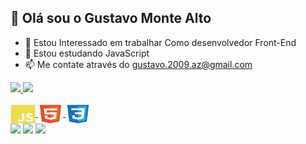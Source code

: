 ## 👋 Olá  sou o Gustavo Monte Alto
- 👀  Estou  Interessado  em  trabalhar Como desenvolvedor Front-End
- 🌱  Estou estudando JavaScript
- 📫  Me contate  através do  gustavo.2009.az@gmail.com
 <div>
  <a href="https://github.com/Dev-Gustavo-M">
  <img height="148cm" src="https://github-readme-stats.vercel.app/api?username=Dev-Gustavo-M&show_icons=true&theme=merko&include_all_commits=true&count_private=true"/>
  <img height="148cm" src="https://github-readme-stats.vercel.app/api/top-langs/?username=Dev-Gustavo-M&layout=compact&langs_count=7&theme=merko"/>
</div>
  
 <div style="display: inline_block"><br>
  <img align="center" alt="Rafa-Js" height="30" width="40" src="https://raw.githubusercontent.com/devicons/devicon/master/icons/javascript/javascript-plain.svg">
  <img align="center" alt="Rafa-HTML" height="30" width="40" src="https://raw.githubusercontent.com/devicons/devicon/master/icons/html5/html5-original.svg">
  <img align="center" alt="Rafa-CSS" height="30" width="40" src="https://raw.githubusercontent.com/devicons/devicon/master/icons/css3/css3-original.svg">
</div>
 
 <div>
  <a href="https://https://www.instagram.com/guh_kishimoto/" target="_blank"><img src="https://img.shields.io/badge/-Instagram-%23E4405F?style=for-the-badge&logo=instagram&logoColor=white" target="_blank"></a>
  <a href = "gustavo.2009.az@gmail.com"><img src="https://img.shields.io/badge/-Gmail-%23333?style=for-the-badge&logo=gmail&logoColor=white" target="_blank"></a>
  <a href="https://www.linkedin.com/in/gustavo-monte-821579194/" target="_blank"><img src="https://img.shields.io/badge/-LinkedIn-%230077B5?style=for-the-badge&logo=linkedin&logoColor=white" target="_blank"></a>
    
 </div>
 
